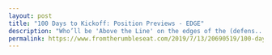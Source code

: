 ```yaml
---
layout: post
title: "100 Days to Kickoff: Position Previews - EDGE"
description: "Who’ll be 'Above the Line' on the edges of the (defens..."
permalink: https://www.fromtherumbleseat.com/2019/7/13/20690519/100-days-to-kickoff-position-previews-edge-georgia-tech-football-defense-pass-pressure
---
```

